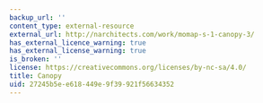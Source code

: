 ```yaml
---
backup_url: ''
content_type: external-resource
external_url: http://narchitects.com/work/momap-s-1-canopy-3/
has_external_licence_warning: true
has_external_license_warning: true
is_broken: ''
license: https://creativecommons.org/licenses/by-nc-sa/4.0/
title: Canopy
uid: 27245b5e-e618-449e-9f39-921f56634352
---
```

